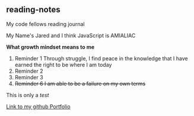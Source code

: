## reading-notes

My code fellows reading journal

My Name's Jared and I think JavaScript is AMIALIAC

**What growth mindset means to me**

1. Reminder 1 Through struggle, I find peace in the knowledge that I have earned the right to be where I am today
2. Reminder 2 
3. Reminder 3
4. ~~Reminder 6 I am able to be a failure on my own terms~~

This is only a _test_

[Link to my github Portfolio](https://github.com/jaredciccarello)

